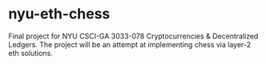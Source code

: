 # nyu-eth-chess
Final project for NYU CSCI-GA 3033-078 Cryptocurrencies &amp; Decentralized Ledgers. The project will be an attempt at implementing chess via layer-2 eth solutions.
